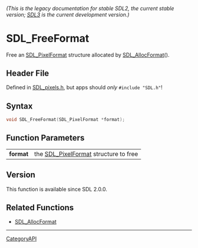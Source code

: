 ###### (This is the legacy documentation for stable SDL2, the current stable version; [SDL3](https://wiki.libsdl.org/SDL3/) is the current development version.)
# SDL_FreeFormat

Free an [SDL_PixelFormat](SDL_PixelFormat) structure allocated by [SDL_AllocFormat](SDL_AllocFormat)().

## Header File

Defined in [SDL_pixels.h](https://github.com/libsdl-org/SDL/blob/SDL2/include/SDL_pixels.h), but apps should _only_ `#include "SDL.h"`!

## Syntax

```c
void SDL_FreeFormat(SDL_PixelFormat *format);

```

## Function Parameters

|                |                                                          |
| -------------- | -------------------------------------------------------- |
| **format**     | the [SDL_PixelFormat](SDL_PixelFormat) structure to free |

## Version

This function is available since SDL 2.0.0.

## Related Functions

* [SDL_AllocFormat](SDL_AllocFormat)

----
[CategoryAPI](CategoryAPI)

